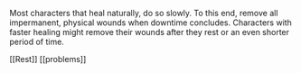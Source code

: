 Most characters that heal naturally, do so slowly. To this end, remove all impermanent, physical wounds when downtime concludes. Characters with faster healing might remove their wounds after they rest or an even shorter period of time.

[[Rest]] [[problems]]